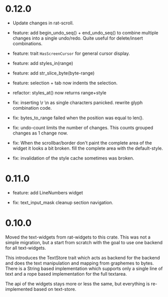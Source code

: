 # 0.12.0

* Update changes in rat-scroll.
  
* feature: add begin_undo_seq() + end_undo_seq() to combine
  multiple changes into a single undo/redo. Quite useful for
  delete/insert combinations.
  
* feature: trait `HasScreenCursor` for general cursor display.
  
* feature: add styles_in(range)
  
* feature: add str_slice_byte(byte-range)
  
* feature: selection + tab now indents the selection.
  
* refactor: styles_at() now returns range+style
  
* fix: inserting \r \n as single characters panicked. rewrite
  glyph combination code.
  
* fix: bytes_to_range failed when the position was equal to
  len().
  
* fix: undo-count limits the number of changes. This counts
  grouped changes as 1 change now.
  
* fix: When the scrollbar/border don't paint the complete area of
  the widget it looks a bit broken. fill the complete area with
  the default-style.
  
* fix: invalidation of the style cache sometimes was broken.
  
# 0.11.0

* feature: add LineNumbers widget

* fix: text_input_mask cleanup section navigation.

# 0.10.0

Moved the text-widgets from rat-widgets to this crate. This was
not a simple migration, but a start from scratch with the goal to
use one backend for all text-widgets.

This introduces the TextStore trait which acts as backend for the
backend and does the text manipulation and mapping from graphemes
to bytes. There is a String based implementation which supports
only a single line of text and a rope based implementation for
the full textarea.

The api of the widgets stays more or less the same, but
everything is re-implemented based on text-store.
